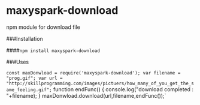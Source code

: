 # maxyspark-download
npm module for download file

###Installation

####`npm install maxyspark-download`

###Uses 

`const maxDonwload = require('maxyspark-download');
var filename = "prog.gif";
var url = "http://skillprogramming.com/images/pictuers/how_many_of_you_get_the_same_feeling.gif";`
function endFunc() {
    console.log("download completed : "+filename);
}
maxDonwload.download(url,filename,endFunc());`
